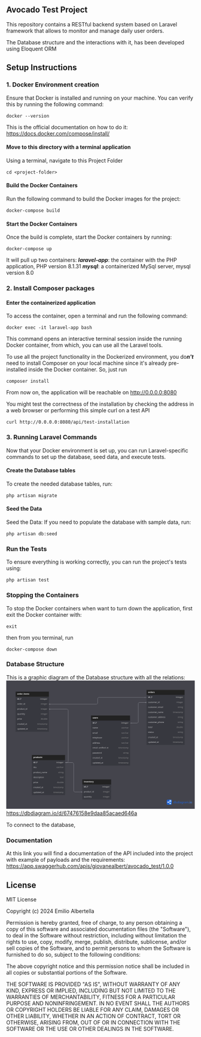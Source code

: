 ## Avocado Test Project

This repository contains a RESTful backend system based on Laravel framework that allows to monitor and manage daily user orders.

The Database structure and the interactions with it, has been developed using Eloquent ORM 

## Setup Instructions

### 1. Docker Environment creation

Ensure that Docker is installed and running on your machine. You can verify this by running the following command:
```
docker --version
```
This is the official documentation on how to do it:
https://docs.docker.com/compose/install/

#### Move to this directory with a terminal application

Using a terminal, navigate to this Project Folder
````
cd <project-folder>
````
#### Build the Docker Containers
Run the following command to build the Docker images for the project:
````
docker-compose build
````

#### Start the Docker Containers
Once the build is complete, start the Docker containers by running:
````
docker-compose up
````
It will pull up two containers:
***laravel-app***: the container with the PHP application, PHP version 8.1.31
***mysql***: a containerized MySql server, mysql version 8.0

### 2. Install Composer packages 
#### Enter the containerized application
To access the container, open a terminal and run the following command:
````
docker exec -it laravel-app bash
````
This command opens an interactive terminal session inside the running Docker container, from which, you can use all the Laravel tools.

To use all the project functionality in the Dockerized environment, you do***n't*** need to install Composer on your local machine since it's already pre-installed inside the Docker container.
So, just run
````
composer install
````

From now on, the application will be reachable on http://0.0.0.0:8080

You might test the correctness of the installation by checking the address in a web browser 
or performing this simple curl on a test API
````
curl http://0.0.0.0:8080/api/test-installation
````

### 3. Running Laravel Commands
Now that your Docker environment is set up, you can run Laravel-specific commands to set up the database, seed data, and execute tests.

#### Create the Database tables 
To create the needed database tables, run:
````
php artisan migrate
````

#### Seed the Data
Seed the Data: If you need to populate the database with sample data, run:
````
php artisan db:seed
````

### Run the Tests
To ensure everything is working correctly, you can run the project's tests using:
````
php artisan test
````
### Stopping the Containers
To stop the Docker containers when want to turn down the application, first exit the Docker container with:
````
exit
````
then from you terminal, run
````
docker-compose down
````

### Database Structure
This is a graphic diagram of the Database structure with all the relations:
![DB schema](resources/images/db_schema.png)
https://dbdiagram.io/d/67476158e9daa85acaed646a

To connect to the database,  

### Documentation
At this link you will find a documentation of the API included into the project with example of payloads and the requirements:
https://app.swaggerhub.com/apis/giovanealbert/avocado_test/1.0.0


## License

MIT License

Copyright (c) 2024 Emilio Albertella

Permission is hereby granted, free of charge, to any person obtaining a copy
of this software and associated documentation files (the "Software"), to deal
in the Software without restriction, including without limitation the rights
to use, copy, modify, merge, publish, distribute, sublicense, and/or sell
copies of the Software, and to permit persons to whom the Software is
furnished to do so, subject to the following conditions:

The above copyright notice and this permission notice shall be included in all
copies or substantial portions of the Software.

THE SOFTWARE IS PROVIDED "AS IS", WITHOUT WARRANTY OF ANY KIND, EXPRESS OR
IMPLIED, INCLUDING BUT NOT LIMITED TO THE WARRANTIES OF MERCHANTABILITY,
FITNESS FOR A PARTICULAR PURPOSE AND NONINFRINGEMENT. IN NO EVENT SHALL THE
AUTHORS OR COPYRIGHT HOLDERS BE LIABLE FOR ANY CLAIM, DAMAGES OR OTHER
LIABILITY, WHETHER IN AN ACTION OF CONTRACT, TORT OR OTHERWISE, ARISING FROM,
OUT OF OR IN CONNECTION WITH THE SOFTWARE OR THE USE OR OTHER DEALINGS IN THE
SOFTWARE.
